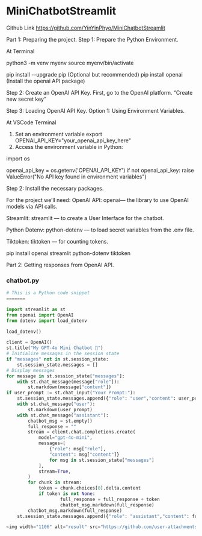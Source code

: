 # MiniChatbotStreamlit
Github Link
https://github.com/YinYinPhyo/MiniChatbotStreamlit


Part 1: Preparing the project.
Step 1: Prepare the Python Environment.

At Terminal

python3 -m venv myenv
source myenv/bin/activate

pip install --upgrade pip (Optional but recommended)
pip install openai (Install the openai API package)

Step 2: Create an OpenAI API Key.
First, go to the OpenAI platform. “Create new secret key”

Step 3: Loading OpenAI API Key.
Option 1: Using Environment Variables.

At VSCode Terminal
1. Set an environment variable
export OPENAI_API_KEY="your_openai_api_key_here"
2. Access the environment variable in Python:

import os

openai_api_key = os.getenv('OPENAI_API_KEY')
if not openai_api_key:
    raise ValueError("No API key found in environment variables")


Step 2: Install the necessary packages.

For the project we’ll need:
OpenAI API: openai— the library to use OpenAI models via API calls.

Streamlit: streamlit — to create a User Interface for the chatbot.

Python Dotenv: python-dotenv — to load secret variables from the .env
file.

Tiktoken: tiktoken — for counting tokens.

pip install openai streamlit python-dotenv tiktoken

Part 2: Getting responses from OpenAI API.

### chatbot.py

```python
# This is a Python code snippet
=======

import streamlit as st
from openai import OpenAI
from dotenv import load_dotenv

load_dotenv()

client = OpenAI()
st.title("My GPT-4o Mini Chatbot 🤖")
# Initialize messages in the session state
if "messages" not in st.session_state:
    st.session_state.messages = []
# Display messages
for message in st.session_state["messages"]:
    with st.chat_message(message["role"]):
        st.markdown(message["content"])
if user_prompt := st.chat_input("Your Prompt:"):
    st.session_state.messages.append({"role": "user","content": user_prompt})
    with st.chat_message("user"):
        st.markdown(user_prompt)
    with st.chat_message("assistant"):
        chatbot_msg = st.empty()
        full_response = ""
        stream = client.chat.completions.create(
            model="gpt-4o-mini",
            messages=[
                {"role": msg["role"],
                "content": msg["content"]}
                for msg in st.session_state["messages"]
            ],
            stream=True,
        )
        for chunk in stream:
            token = chunk.choices[0].delta.content
            if token is not None:
                    full_response = full_response + token
                    chatbot_msg.markdown(full_response)
        chatbot_msg.markdown(full_response)
    st.session_state.messages.append({"role": "assistant","content": full_response})

<img width="1106" alt="result" src="https://github.com/user-attachments/assets/c865e173-3557-4d5f-92cc-270e115aeaa1">
